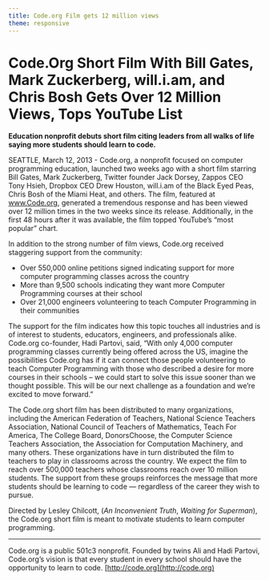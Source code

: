 ```yaml
---
title: Code.org Film gets 12 million views
theme: responsive
---
```




# Code.Org Short Film With Bill Gates, Mark Zuckerberg, will.i.am, and Chris Bosh Gets Over 12 Million Views, Tops YouTube List

**Education nonprofit debuts short film citing leaders from all walks of life saying more students should learn to code.**

SEATTLE, March 12, 2013 - Code.org, a nonprofit focused on computer programming education, launched two weeks ago with a short film starring Bill Gates, Mark Zuckerberg, Twitter founder Jack Dorsey, Zappos CEO Tony Hsieh, Dropbox CEO Drew Houston, will.i.am of the Black Eyed Peas, Chris Bosh of the Miami Heat, and others. The film, featured at www.Code.org, generated a tremendous response and has been viewed over 12 million times in the two weeks since its release. Additionally, in the first 48 hours after it was available, the film topped YouTube’s “most popular” chart.

In addition to the strong number of film views, Code.org received staggering support from the community:

- Over 550,000 online petitions signed indicating support for more computer programming classes across the country
- More than 9,500 schools indicating they want more Computer Programming courses at their school
- Over 21,000 engineers volunteering to teach Computer Programming in their communities

The support for the film indicates how this topic touches all industries and is of interest to students, educators, engineers, and professionals alike. Code.org co-founder, Hadi Partovi, said, “With only 4,000 computer programming classes currently being offered across the US, imagine the possibilities Code.org has if it can connect those people volunteering to teach Computer Programming with those who described a desire for more courses in their schools – we could start to solve this issue sooner than we thought possible. This will be our next challenge as a foundation and we’re excited to move forward.”

The Code.org short film has been distributed to many organizations, including the American Federation of Teachers, National Science Teachers Association, National Council of Teachers of Mathematics, Teach For America, The College Board, DonorsChoose, the Computer Science Teachers Association, the Association for Computation Machinery, and many others. These organizations have in turn distributed the film to teachers to play in classrooms across the country. We expect the film to reach over 500,000 teachers whose classrooms reach over 10 million students. The support from these groups reinforces the message that more students should be learning to code — regardless of the career they wish to pursue.

Directed by Lesley Chilcott, (*An Inconvenient Truth*, *Waiting for Superman*), the Code.org short film is meant to motivate students to learn computer programming. 

---

Code.org is a public 501c3 nonprofit. Founded by twins Ali and Hadi Partovi, Code.org’s vision is that every student in every school should have the opportunity to learn to code. [http://code.org](http://code.org)